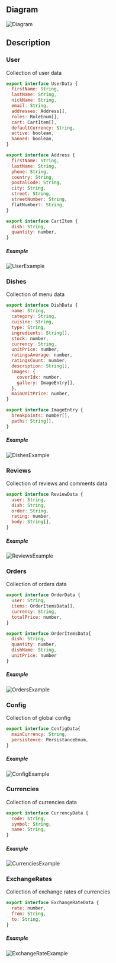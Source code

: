 ## Diagram

![Diagram](/docs/diagram/assets/diagram2.png)

## Description
 
### **User**

Collection of user data

```js
export interface UserData {
  firstName: String,
  lastName: String,
  nickName: String,
  email: String,
  addresses: Address[],
  roles: RoleEnum[],
  cart: CartItem[],
  defaultCurrency: String,
  active: boolean,
  banned: boolean,
}

```

```js
export interface Address {
  firstName: String,
  lastName: String,
  phone: String,
  country: String,
  postalCode: String,
  city: String,
  street: String,
  streetNumber: String,
  flatNumber?: String,
}
```
```js
export interface CartItem {
  dish: String,
  quantity: number,
}
```

##### Example

![UserExample](/docs/diagram/assets/example_user.png)

### **Dishes**

Collection of menu data

```js
export interface DishData {
  name: String,
  category: String,
  cuisine: String,
  type: String,
  ingredients: String[],
  stock: number,
  currency: String,
  unitPrice: number,
  ratingsAverage: number,
  ratingsCount: number,
  description: String[],
  images: {
    coverIdx: number,
    gallery: ImageEntry[],
  },
  mainUnitPrice: number,
}
```
```js
export interface ImageEntry {
  breakpoints: number[],
  paths: String[],
}
```

##### Example

![DishesExample](/docs/diagram/assets/example_dishes.png)

### **Reviews**

Collection of reviews and comments data

```js
export interface ReviewData {
  user: String,
  dish: String,
  order: String,
  rating: number,
  body: String[],
}
```

##### Example

![ReviewsExample](/docs/diagram/assets/example_reviews.png)

### **Orders**

Collection of orders data

```js
export interface OrderData {
  user: String,
  items: OrderItemsData[],
  currency: String,
  totalPrice: number,
}
```
```js
export interface OrderItemsData{
  dish: String,
  quantity: number,
  dishName: String,
  unitPrice: number
}
```

##### Example

![OrdersExample](/docs/diagram/assets/example_orders.png)

### **Config**

Collection of global config

```js
export interface ConfigData{
  mainCurrency: String,
  persistence: PersistanceEnum,
}
```

##### Example

![ConfigExample](/docs/diagram/assets/example_config.png)

### **Currencies**

Collection of currencies data

```js
export interface CurrencyData {
  code: String,
  symbol: String,
  name: String,
}
```

##### Example

![CurrenciesExample](/docs/diagram/assets/example_currencies.png)

### **ExchangeRates**

Collection of exchange rates of currencies

```js
export interface ExchangeRateData {
  rate: number,
  from: String,
  to: String,
}
```

##### Example

![ExchangeRateExample](/docs/diagram/assets/example_exchangeRates.png)
